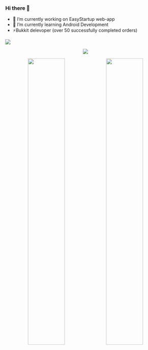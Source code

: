 ### Hi there 👋
- 🔭 I’m currently working on EasyStartup web-app
- 🌱 I’m currently learning Android Development
- ⚡Bukkit delevoper (over 50 successfully completed orders)

<img src="https://i.imgur.com/nFJBsXO.jpeg">

<p align="center">
  <img src="https://wakatime.com/badge/user/5f36d26a-5e9c-4b05-adc7-d6c1b98d0328.svg" />
</p>


<p align="center">
  <img width="48%" src="https://github-readme-stats.vercel.app/api?username=iRedTea&show_icons=true&theme=radical" />
  <img width="48%" src="https://github-readme-streak-stats.herokuapp.com/?user=iRedTea&theme=radical" />
</p>
